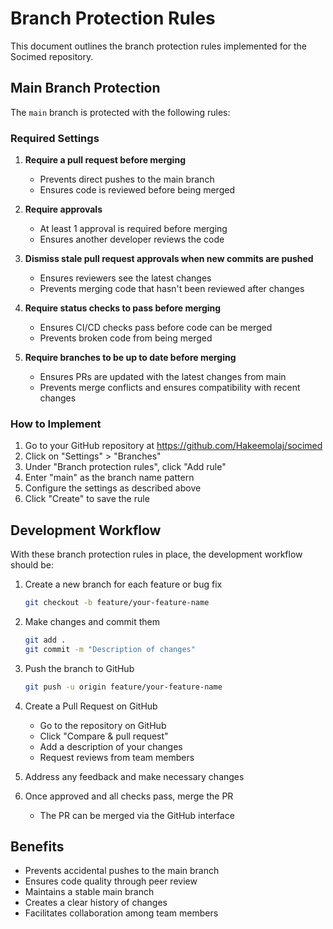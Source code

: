 # Branch Protection Rules

This document outlines the branch protection rules implemented for the Socimed repository.

## Main Branch Protection

The `main` branch is protected with the following rules:

### Required Settings

1. **Require a pull request before merging**
   - Prevents direct pushes to the main branch
   - Ensures code is reviewed before being merged

2. **Require approvals**
   - At least 1 approval is required before merging
   - Ensures another developer reviews the code

3. **Dismiss stale pull request approvals when new commits are pushed**
   - Ensures reviewers see the latest changes
   - Prevents merging code that hasn't been reviewed after changes

4. **Require status checks to pass before merging**
   - Ensures CI/CD checks pass before code can be merged
   - Prevents broken code from being merged

5. **Require branches to be up to date before merging**
   - Ensures PRs are updated with the latest changes from main
   - Prevents merge conflicts and ensures compatibility with recent changes

### How to Implement

1. Go to your GitHub repository at https://github.com/Hakeemolaj/socimed
2. Click on "Settings" > "Branches"
3. Under "Branch protection rules", click "Add rule"
4. Enter "main" as the branch name pattern
5. Configure the settings as described above
6. Click "Create" to save the rule

## Development Workflow

With these branch protection rules in place, the development workflow should be:

1. Create a new branch for each feature or bug fix
   ```bash
   git checkout -b feature/your-feature-name
   ```

2. Make changes and commit them
   ```bash
   git add .
   git commit -m "Description of changes"
   ```

3. Push the branch to GitHub
   ```bash
   git push -u origin feature/your-feature-name
   ```

4. Create a Pull Request on GitHub
   - Go to the repository on GitHub
   - Click "Compare & pull request"
   - Add a description of your changes
   - Request reviews from team members

5. Address any feedback and make necessary changes

6. Once approved and all checks pass, merge the PR
   - The PR can be merged via the GitHub interface

## Benefits

- Prevents accidental pushes to the main branch
- Ensures code quality through peer review
- Maintains a stable main branch
- Creates a clear history of changes
- Facilitates collaboration among team members
